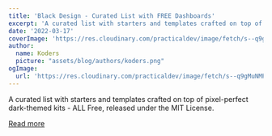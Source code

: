 ```yaml
---
title: 'Black Design - Curated List with FREE Dashboards'
excerpt: 'A curated list with starters and templates crafted on top of pixel-perfect dark-themed kits - ALL Free, released under the MIT License.'
date: '2022-03-17'
coverImage: 'https://res.cloudinary.com/practicaldev/image/fetch/s--q9gMuNMP--/c_imagga_scale,f_auto,fl_progressive,h_420,q_auto,w_1000/https://dev-to-uploads.s3.amazonaws.com/uploads/articles/yhqcqdwoumq1biptdasj.jpg'
author:
  name: Koders
  picture: "assets/blog/authors/koders.png"
ogImage:
  url: 'https://res.cloudinary.com/practicaldev/image/fetch/s--q9gMuNMP--/c_imagga_scale,f_auto,fl_progressive,h_420,q_auto,w_1000/https://dev-to-uploads.s3.amazonaws.com/uploads/articles/yhqcqdwoumq1biptdasj.jpg'
---
```


A curated list with starters and templates crafted on top of pixel-perfect dark-themed kits - ALL Free, released under the MIT License.

[Read more](https://dev.to/sm0ke/black-design-curated-list-with-free-dashboards-4d24)
